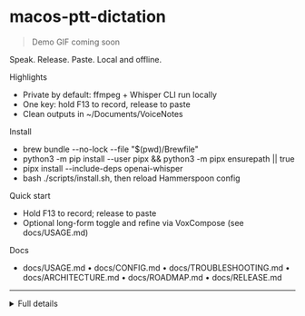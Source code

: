 # macos-ptt-dictation

> Demo GIF coming soon

Speak. Release. Paste. Local and offline.

Highlights
- Private by default: ffmpeg + Whisper CLI run locally
- One key: hold F13 to record, release to paste
- Clean outputs in ~/Documents/VoiceNotes

Install
- brew bundle --no-lock --file "$(pwd)/Brewfile"
- python3 -m pip install --user pipx && python3 -m pipx ensurepath || true
- pipx install --include-deps openai-whisper
- bash ./scripts/install.sh, then reload Hammerspoon config

Quick start
- Hold F13 to record; release to paste
- Optional long-form toggle and refine via VoxCompose (see docs/USAGE.md)

Docs
- docs/USAGE.md • docs/CONFIG.md • docs/TROUBLESHOOTING.md • docs/ARCHITECTURE.md • docs/ROADMAP.md • docs/RELEASE.md

----
<details><summary>Full details</summary>

Storage: each recording is saved in its own folder under ~/Documents/VoiceNotes, named by timestamp (e.g., ~/Documents/VoiceNotes/2025-Jun-25_11.15.30_AM/), containing exactly one canonical WAV plus its JSON and TXT:
- 2025-Jun-25_11.15.30_AM.wav
- 2025-Jun-25_11.15.30_AM.json
- 2025-Jun-25_11.15.30_AM.txt

Goals
- Source of truth for this one feature (track changes as complexity grows)
- Portability for quick reinstall/restore on a fresh Mac

Architecture (current)
- Hammerspoon module: hammerspoon/push_to_talk.lua
- Config: hammerspoon/ptt_config.lua (domain prompt, gap thresholds, disfluencies)
- ffmpeg: /opt/homebrew/bin/ffmpeg
- Whisper CLI: ~/.local/bin/whisper (pipx venv for openai-whisper)
- Model/params: base.en, beam_size=3, language=en, temperature=0, device=cpu, timeout=120s (configurable TIMEOUT_MS)
- Preprocess for clips ≥12s: loudnorm + light compression -> .norm.wav (normalized audio replaces raw for long clips)
- Storage layout: per-recording folder named like 2025-Jun-25_11.15.30_AM containing WAV/JSON/TXT for that session
- UX: red dot (recording), orange blinking (transcribing), success/failure sounds; optional on-screen wave bars while recording

Install (MVP quickstart)
- Prereqs
  - brew install --cask hammerspoon
  - brew install ffmpeg
  - python3 -m pip install --user pipx && python3 -m pipx ensurepath || true
  - pipx install --include-deps openai-whisper
- Install module
  - git clone https://github.com/cliffmin/macos-ptt-dictation ~/code/macos-ptt-dictation
  - bash ~/code/macos-ptt-dictation/scripts/install.sh
- Reload Hammerspoon
  - Hammerspoon menu bar → Reload Config
- Test
  - Press-and-hold F13 to record; release to transcribe and paste
- Configure (optional)
  - Copy and edit: ~/.hammerspoon/ptt_config.lua (a sample is copied by ptt-install)

Uninstall / rollback
- Run:
  bash ~/code/macos-ptt-dictation/scripts/uninstall.sh
- This removes the symlink and restores the latest backup of ~/.hammerspoon/push_to_talk.lua if available.

Privacy & permissions
- Local-only by default: ffmpeg captures audio locally; Whisper runs offline via pipx; no telemetry
- Data lives under ~/Documents/VoiceNotes (audio, JSON, TXT, JSONL logs)
- Expected prompts on first run:
  - Hammerspoon: Accessibility permission for hotkeys and automation
    - System Settings → Privacy & Security → Accessibility → enable Hammerspoon
  - Microphone: ffmpeg will request microphone access
    - System Settings → Privacy & Security → Microphone → allow ffmpeg (and/or Hammerspoon if prompted)
  - Optional: Full Disk Access only if you change NOTES_DIR to a protected location
- Data hygiene: tx_logs are local; retention is your choice; personal audio is kept out of git by design

Troubleshooting
- ffmpeg not found: brew bundle --no-lock --file "$(pwd)/Brewfile" or brew install ffmpeg
- whisper not found: pipx install --include-deps openai-whisper; ensure ~/.local/bin is on PATH
- No paste occurs: grant Hammerspoon Accessibility; check paste policy in ptt_config.lua; see JSONL logs for paste_decision
- Refine timeouts with Ollama: start Ollama first or run scripts/setup_ollama_service.zsh; increase timeouts in config; baseline will paste on fallback

Source of truth policy
- The repo file hammerspoon/push_to_talk.lua is the canonical source of truth for this feature.
- ~/.hammerspoon/push_to_talk.lua is a symlink to the repo file for runtime loading.
- Runtime data (~/Documents/VoiceNotes) is NOT tracked in git.

Recommended workflows
- Daily use
  - Use as normal: F13 press-and-hold → release → paste.
  - Long-form: Shift+F13 toggles recording on/off. After transcription, optional refine (VoxCompose) to Markdown and open in your default editor.
  - Diagnostics: Cmd+Alt+Ctrl+I shows config and avfoundation devices in Hammerspoon logs.

- Making changes (safe, reviewable)
  1) Edit the module in the repo
     - File: ~/code/macos-ptt-dictation/hammerspoon/push_to_talk.lua
     - The ~/.hammerspoon symlink ensures Hammerspoon loads the updated code.
  2) Reload Hammerspoon and test
     - Menu → Reload Config
     - Quick smoke tests: short clip (2–4s), medium (10–15s). Confirm .json/.txt outputs and paste.
  3) Stage and commit changes with a clear message
     - git -C ~/code/macos-ptt-dictation add -p
     - git -C ~/code/macos-ptt-dictation commit -m "ptt: <concise change summary>"
  4) Push to your private remote
     - git -C ~/code/macos-ptt-dictation push origin main

- Versioning milestones
  - Optionally tag stable versions: git -C ~/code/macos-ptt-dictation tag -a v0.1.0 -m "initial extraction" && git -C ~/code/macos-ptt-dictation push origin v0.1.0

Config tips
- Domain prompt (ptt_config.lua INITIAL_PROMPT): nudge Whisper toward your vocabulary (e.g., Raycast, Hammerspoon, instruction precedence/consent gating) to reduce mishears.
- Gap thresholds (GAP_NEWLINE_SEC/DOBULE_NEWLINE): newline only at sentence end or >= 1.75s gaps; adjust to taste.
- Disfluencies (DISFLUENCIES): whole-word removal at boundaries (e.g., "uh", "um").
- Shift+F13 toggle + refine: In ptt_config.lua set SHIFT_TOGGLE_ENABLED=true. To enable refine, set LLM_REFINER.ENABLED=true and point CMD to your VoxCompose jar; Markdown files save under ~/Documents/VoiceNotes/refined and open via macOS.
- Device stability: currently device=cpu for reliability on macOS/PyTorch 3.13. If you enable MPS, also set --fp16 True in the invocation.
- Model speed: base.en is a good balance. tiny.en is faster but less accurate.
- Preprocessing: only runs for clips ≥12s; adjust PREPROCESS_MIN_SEC if desired.
- Timeout: default TIMEOUT_MS=120000 (2 minutes). On timeout, an on-screen alert includes the recording name and duration.
- Notes directory: override NOTES_DIR in ptt_config.lua (default ~/Documents/VoiceNotes).
- Hotkeys (Fn combos): Fn+T toggle test/live logs; Fn+R reloads Hammerspoon config; Fn+O opens ~/.hammerspoon/init.lua in VS Code.

Reflow and post-processing (ptt_config.lua)
- DISFLUENCY_BEGIN_STRIP=true: strip common starters at the beginning of lines ("so", "um", "uh", "like", "you know", "okay", "yeah", "well"). Configure the list via BEGIN_DISFLUENCIES.
- AUTO_CAPITALIZE_SENTENCES=true: capitalize at the start of text, after punctuation, and after newlines.
- DEDUPE_IMMEDIATE_REPEATS=true: collapse immediate repeats like "word, word" or "word word".
- DROP_LOWCONF_SEGMENTS=true: drop segments with high no_speech_prob or very low avg_logprob (thresholds via LOWCONF_NO_SPEECH_PROB and LOWCONF_AVG_LOGPROB).
- DICTIONARY_REPLACE={ ... }: domain-specific replacements (e.g., reposits -> repositories, github -> GitHub).
- PASTE_TRAILING_NEWLINE=false: when pasting, optionally ensure a trailing newline.
- ENSURE_TRAILING_PUNCT=false: when pasting, optionally ensure sentence-ending punctuation.

Portability checklist
- Brewfile installs ffmpeg; whisper-cpp is optional and not used in this flow.
- Installer ensures pipx and (re)installs openai-whisper in its own venv.
- Symlink keeps ~/.hammerspoon/push_to_talk.lua pointing at the repo.
- Migration utilities: scripts/migrate_voicenotes_names.zsh and scripts/migrate_voicenotes_to_folders.zsh can rename old files and reorganize to the per-recording folder layout.
- Archiving utility: scripts/archive_by_date_voicenotes.zsh moves all sessions older than today to ~/Library/Application Support/macos-ptt-dictation/Archive, preserving tx_logs and refined.

Logging (JSONL)
- Default path: ~/Documents/VoiceNotes/tx_logs/tx-YYYY-MM-DD.jsonl
- One JSON object per line, examples of fields:
  {
    "ts": "2025-08-30T21:59:30Z",
    "kind": "success" | "error" | "timeout" | "no_transcript",
    "app": "macos-ptt-dictation",
    "model": "base.en",
    "device": "cpu",
    "beam_size": 3,
    "lang": "en",
    "config": {"reflow_mode": "gap", "gap_newline_sec": 1.75, "gap_double_newline_sec": 2.50, "preprocess_min_sec": 12.0, "timeout_ms": 120000, "disfluencies": ["uh","um"], "initial_prompt_len": 120},
    "wav": "/Users/you/Documents/VoiceNotes/2025-Aug-30_12.31.34_AM/2025-Aug-30_12.31.34_AM.wav",
    "wav_bytes": 238670,
    "duration_sec": 6.1,
    "preprocess_used": false,
    "audio_used": "/Users/you/Documents/VoiceNotes/2025-Aug-30_12.31.34_AM/2025-Aug-30_12.31.34_AM.wav",
    "json_path": "/Users/you/Documents/VoiceNotes/2025-Aug-30_12.31.34_AM/2025-Aug-30_12.31.34_AM.json",
    "tx_ms": 1450,
    "tx_code": 0,
    "transcript_chars": 67,
    "transcript": "<exact text pasted>"
  }
- Toggle via ptt_config.lua: LOG_ENABLED=true/false and optional LOG_DIR override.

Repository hygiene
- .gitignore excludes system cruft; keep runtime data out of git.
- Keep commits small and focused; prefer logical units of change.

Future (optional)
- Migrate to faster-whisper or whisper.cpp backend for speed while keeping the same Hammerspoon wrapper.
- Provide a native Swift menubar app alternative (no Hammerspoon) for a broader audience.
- Create a Homebrew Tap formula for convenience (see below).

Interplay with VoxCompose (optional refine)
- Long-form (Shift+F13) can optionally run a second-pass refinement via the separate VoxCompose Java CLI.
- Flow:
  1) Capture + local Whisper transcription (this repo)
  2) Reflow transcript text (this repo)
  3) Optional refine to Markdown via VoxCompose (Ollama local model)
  4) Save .md under ~/Documents/VoiceNotes/refined and open in your OS default editor
- Enable/disable: hammerspoon/ptt_config.lua → LLM_REFINER.ENABLED (true/false)
- VoxCompose jar path: LLM_REFINER.CMD points at ~/code/voxcompose/build/libs/voxcompose-0.1.0-all.jar by default
- Memory: VoxCompose optionally reads JSONL at ~/Library/Application Support/voxcompose/memory.jsonl to incorporate preferences/glossary items

Why separate repos
- Clear separation of concerns:
  - macos-ptt-dictation: macOS automation, hotkeys, audio capture, Whisper transcription, UX, file and log management.
  - VoxCompose: language-model-backed refinement and formatting, pluggable provider, memory features.
- Modularity and reuse: VoxCompose is a standalone CLI usable by other tools/pipelines.
- Portfolio and maintainability: distinct technologies (Lua/macOS vs Java/LLM) with their own tests, versioning, and release cadence.

Single-file audio policy (canonical output)
- Per-recording folder: each session saves to ~/Documents/VoiceNotes/<timestamp>/ with WAV/JSON/TXT.
- Short clips: one file — <timestamp>/<timestamp>.wav (raw).
- Long clips (≥ PREPROCESS_MIN_SEC): audio is normalized, then the normalized content replaces the raw — still one file, <timestamp>/<timestamp>.wav.
- Controls in ptt_config.lua:
  - PREPROCESS_KEEP_RAW = false (delete raw when normalization succeeds)
  - CANONICALIZE_NORMALIZED_TO_WAV = true (rename normalized file to <timestamp>.wav)

Integration tests and smoke
- Script: tests/integration/longform_to_markdown.sh
  - Uses LONGFORM_WAV_PATH env var or tests/fixtures/local_longform.wav symlink to your local WAV.
  - Steps: Whisper → temp JSON/TXT → VoxCompose → Markdown → basic structure assertion.
- Script: tests/integration/whisper_on_samples.sh
  - Runs Whisper on sample WAVs in tests/fixtures/samples or tests/fixtures/samples_current.
- Script: tests/integration/reflow_on_latest_samples.sh
  - Uses internal reflow hook to validate post-processing (disfluency strip, capitalization, dedupe, dictionary fixes) on latest-behavior samples.
  - Populate tests/fixtures/samples_current via tests/util/select_latest_behavior_samples.zsh.
- Smoke tests: tests/smoke/*.sh (module loads, hotkeys bound)
- Docs: tests/README.md
- Gitignore excludes tests/fixtures/*.wav and tests/fixtures/samples_current/ so personal audio and recent transcripts stay out of version control.

New test utilities and smokes
- Selection (complexity-weighted):
  - tests/util/select_best_fixtures_complex.py builds a baseline preferring Test-mode batch fixtures and weighting tricky tokens + transcript length. Buckets by duration (micro/short/medium/long).
- Benchmarking:
  - tests/integration/benchmark_against_baseline.py runs Whisper on a baseline and writes a results file.
  - tests/util/summarize_benchmark.py summarizes latency metrics overall and per bucket.
- Reporting (short vs long with refine):
  - tests/util/report_short_vs_long.py reads your latest log and summarizes HOLD (F13) vs TOGGLE (Shift+F13+refine) latency and structure.
  - For TOGGLE, it compares baseline .txt (next to the Whisper .json) vs refined Markdown (output_path) and reports headings/bullets/paragraphs + char deltas.
- Smokes:
  - tests/integration/selector_complex_smoke.sh
  - tests/integration/fixture_sidecar_smoke.sh
  - tests/integration/benchmark_smoke.sh
  - Invoked from tests/smoke/all.sh

Compare short vs long (with/without refine)
A) From logs (HOLD vs TOGGLE)
- Ensure you have at least one TOGGLE session with refine enabled (start Ollama and record with Shift+F13); HOLD runs are your short-form.
- Run the report:

  python3 tests/util/report_short_vs_long.py

- Output includes HOLD vs TOGGLE latency (p50/p90/avg), TOGGLE refine_ms (if available), and a few sample structure diffs.

B) On the SAME dataset (no live recordings)
- Build a baseline: python3 tests/util/select_best_fixtures_complex.py --per-bucket 5
- Compare refined vs unrefined on the long bucket using the same WAVs:

  python3 tests/integration/compare_unrefined_vs_refined.py tests/fixtures/baselines/<baseline_id> --bucket long --vox-bin "/usr/bin/java -jar $HOME/code/voxcompose/build/libs/voxcompose-0.1.0-all.jar"

- This runs Whisper once to get the baseline TXT, then runs VoxCompose refine on the same text and reports size and structure deltas.

Requirements summary
- This repo: Hammerspoon, ffmpeg (Brewfile), pipx-installed whisper CLI.
- VoxCompose: Java 17+, Ollama with a pulled model (e.g., llama3.1), built jar at build/libs/voxcompose-0.1.0-all.jar.

License
- MIT (see LICENSE)

## Changelog

See [CHANGELOG.md](./CHANGELOG.md)

## Coming soon
- Single-key auto mode: short vs long decided on release by duration; optional double-press to toggle
- Refiner modularity: auto-detect VoxCompose; graceful fallback when unavailable or on timeout
- UI overlay: small near-mouse indicator for Recording, Transcribing, Refining, and Pasted
- Paste ergonomics: anchor-aware autopaste with clipboard-only fallback when focus changes
- VoxCompose: streaming, exit codes, and JSON sidecar metrics

Details: see docs/ROADMAP.md and docs/internal/auto-mode-design.md

</details>

